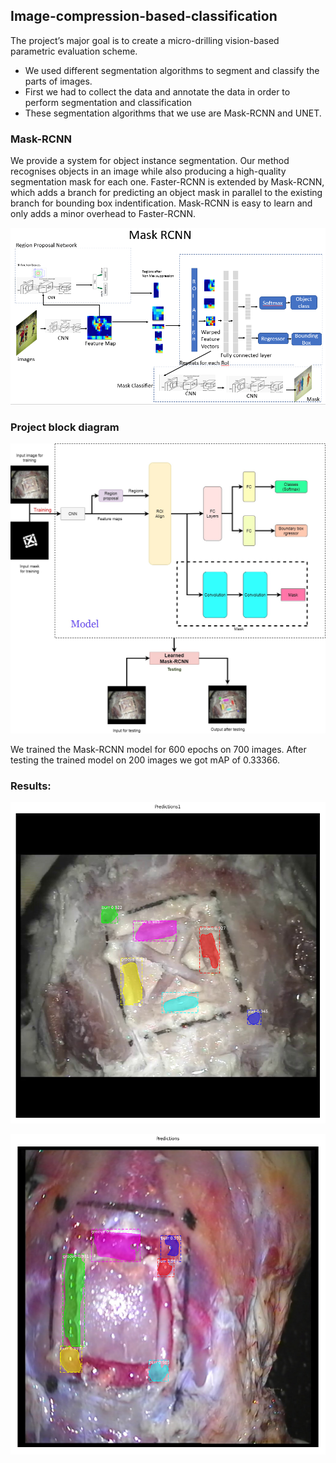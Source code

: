 ## Image-compression-based-classification
The project’s major goal is to create a micro-drilling vision-based parametric evaluation scheme.
* We used different segmentation algorithms to segment and classify the parts of images.
* First we had to collect the data and annotate the data in order to perform segmentation and classification
* These segmentation algorithms that we use are Mask-RCNN and UNET.

### Mask-RCNN
We provide a system for object instance segmentation. Our method recognises objects in an image while also producing a high-quality segmentation mask for each one. Faster-RCNN is extended by Mask-RCNN, which adds a branch for predicting an object mask in parallel to the existing branch for bounding box indentification. Mask-RCNN is easy to learn and only adds a minor overhead to Faster-RCNN.

![Mask-RCNN block diagram](https://github.com/vinodindi8701/Image-compression-based-classification/blob/main/Mask%20RCNN/Block%20diagram/final.png)

### Project block diagram
![Project block diagram](https://github.com/vinodindi8701/Image-compression-based-classification/blob/main/Mask%20RCNN/Block%20diagram/fb.jpg)

We trained the Mask-RCNN model for 600 epochs on 700 images.
After testing the trained model on 200 images we got mAP of 0.33366.

### Results:
![Result 1](https://github.com/vinodindi8701/Image-compression-based-classification/blob/main/Mask%20RCNN/Mask%20predictions/test%201.png)

![Result 2](https://github.com/vinodindi8701/Image-compression-based-classification/blob/main/Mask%20RCNN/Mask%20predictions/test9.png)
